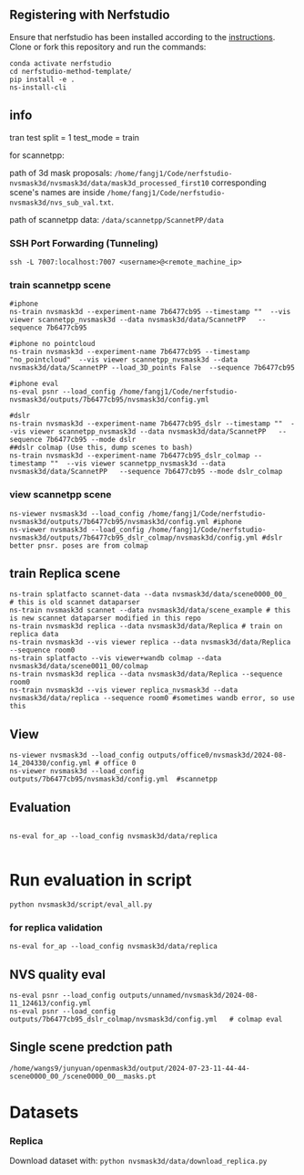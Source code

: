 ## Registering with Nerfstudio
Ensure that nerfstudio has been installed according to the [instructions](https://docs.nerf.studio/en/latest/quickstart/installation.html). Clone or fork this repository and run the commands:

```
conda activate nerfstudio
cd nerfstudio-method-template/
pip install -e .
ns-install-cli
```
## info
tran test split = 1
test_mode = train

for scannetpp:

path of 3d mask proposals: ```/home/fangj1/Code/nerfstudio-nvsmask3d/nvsmask3d/data/mask3d_processed_first10``` corresponding scene's names are inside ```/home/fangj1/Code/nerfstudio-nvsmask3d/nvs_sub_val.txt```.

path of scannetpp data: ```/data/scannetpp/ScannetPP/data```

### SSH Port Forwarding (Tunneling)
``` 
ssh -L 7007:localhost:7007 <username>@<remote_machine_ip>
```

### train scannetpp scene
```
#iphone 
ns-train nvsmask3d --experiment-name 7b6477cb95 --timestamp ""  --vis viewer scannetpp_nvsmask3d --data nvsmask3d/data/ScannetPP   --sequence 7b6477cb95 

#iphone no pointcloud
ns-train nvsmask3d --experiment-name 7b6477cb95 --timestamp "no_pointcloud"  --vis viewer scannetpp_nvsmask3d --data nvsmask3d/data/ScannetPP --load_3D_points False  --sequence 7b6477cb95

#iphone eval
ns-eval psnr --load_config /home/fangj1/Code/nerfstudio-nvsmask3d/outputs/7b6477cb95/nvsmask3d/config.yml

#dslr
ns-train nvsmask3d --experiment-name 7b6477cb95_dslr --timestamp ""  --vis viewer scannetpp_nvsmask3d --data nvsmask3d/data/ScannetPP   --sequence 7b6477cb95 --mode dslr
##dslr colmap (Use this, dump scenes to bash)
ns-train nvsmask3d --experiment-name 7b6477cb95_dslr_colmap --timestamp ""  --vis viewer scannetpp_nvsmask3d --data nvsmask3d/data/ScannetPP   --sequence 7b6477cb95 --mode dslr_colmap
```
### view scannetpp scene
```
ns-viewer nvsmask3d --load_config /home/fangj1/Code/nerfstudio-nvsmask3d/outputs/7b6477cb95/nvsmask3d/config.yml #iphone
ns-viewer nvsmask3d --load_config /home/fangj1/Code/nerfstudio-nvsmask3d/outputs/7b6477cb95_dslr_colmap/nvsmask3d/config.yml #dslr better pnsr. poses are from colmap

```

## train Replica scene
```
ns-train splatfacto scannet-data --data nvsmask3d/data/scene0000_00_  # this is old scannet dataparser
ns-train nvsmask3d scannet --data nvsmask3d/data/scene_example # this is new scannet dataparser modified in this repo
ns-train nvsmask3d replica --data nvsmask3d/data/Replica # train on replica data
ns-train nvsmask3d --vis viewer replica --data nvsmask3d/data/Replica --sequence room0
ns-train splatfacto --vis viewer+wandb colmap --data nvsmask3d/data/scene0011_00/colmap 
ns-train nvsmask3d replica --data nvsmask3d/data/Replica --sequence room0
ns-train nvsmask3d --vis viewer replica_nvsmask3d --data nvsmask3d/data/replica --sequence room0 #sometimes wandb error, so use this
```


## View
```
ns-viewer nvsmask3d --load_config outputs/office0/nvsmask3d/2024-08-14_204330/config.yml # office 0
ns-viewer nvsmask3d --load_config outputs/7b6477cb95/nvsmask3d/config.yml  #scannetpp

```

## Evaluation 
```

ns-eval for_ap --load_config nvsmask3d/data/replica


```
# Run evaluation in script
```
python nvsmask3d/script/eval_all.py
```
### for replica validation
```
ns-eval for_ap --load_config nvsmask3d/data/replica
```
## NVS quality eval
```
ns-eval psnr --load_config outputs/unnamed/nvsmask3d/2024-08-11_124613/config.yml
ns-eval psnr --load_config outputs/7b6477cb95_dslr_colmap/nvsmask3d/config.yml   # colmap eval

```
## Single scene predction path
```
/home/wangs9/junyuan/openmask3d/output/2024-07-23-11-44-44-scene0000_00_/scene0000_00__masks.pt
```


# Datasets
### Replica
Download dataset with: `python nvsmask3d/data/download_replica.py`
